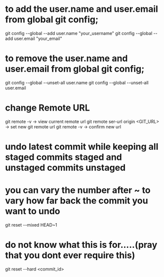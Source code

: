 # to add the user.name and user.email from global git config;
git config --global --add user.name "your_username"
git config --global --add user.email "your_email"

# to remove the user.name and user.email from global git config;
git config --global --unset-all user.name
git config --global --unset-all user.email

# change Remote URL
git remote -v -> view current remote url
git remote ser-url origin <GIT_URL> -> set new git remote url
git remote -v -> confirm new url

# undo latest commit while keeping all staged commits staged and unstaged commits unstaged
# you can vary the number after ~ to vary how far back the commit you want to undo
git reset --mixed HEAD~1

# do not know what this is for.....(pray that you dont ever require this)
git reset --hard <commit_id>
